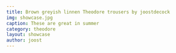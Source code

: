 ```yaml
---
title: Brown greyish linnen Theodore trousers by joostdecock
img: showcase.jpg
caption: These are great in summer
category: theodore
layout: showcase
author: joost
---
```

